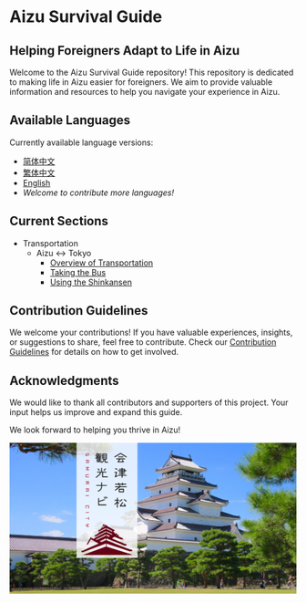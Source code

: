 # Aizu Survival Guide
## Helping Foreigners Adapt to Life in Aizu

Welcome to the Aizu Survival Guide repository! This repository is dedicated to making life in Aizu easier for foreigners. We aim to provide valuable information and resources to help you navigate your experience in Aizu.

## Available Languages
Currently available language versions:
- [简体中文](/README_CN.md)
- [繁体中文](/README_TW.md)
- [English](/README.md)
- *Welcome to contribute more languages!*

## Current Sections
- Transportation
  - Aizu ↔ Tokyo
    - [Overview of Transportation](/docs/EN/Traffic_Tokyo_Overview_EN.md)
    - [Taking the Bus](/docs/EN/Traffic_Tokyo_Bus_EN.md)
    - [Using the Shinkansen](/docs/EN/Traffic_Tokyo_Shinkansen_EN.md)

## Contribution Guidelines
We welcome your contributions! If you have valuable experiences, insights, or suggestions to share, feel free to contribute. Check our [Contribution Guidelines](CONTRIBUTING.md) for details on how to get involved.

## Acknowledgments
We would like to thank all contributors and supporters of this project. Your input helps us improve and expand this guide.

We look forward to helping you thrive in Aizu!

![Aizu](docs/images/aizu.png)
